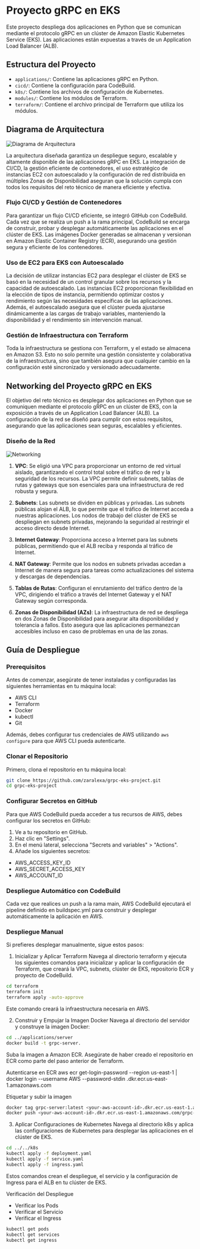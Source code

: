 # Proyecto gRPC en EKS

Este proyecto despliega dos aplicaciones en Python que se comunican mediante el protocolo gRPC en un clúster de Amazon Elastic Kubernetes Service (EKS). Las aplicaciones están expuestas a través de un Application Load Balancer (ALB).

## Estructura del Proyecto

- `applications/`: Contiene las aplicaciones gRPC en Python.
- `cicd/`: Contiene la configuración para CodeBuild.
- `k8s/`: Contiene los archivos de configuración de Kubernetes.
- `modules/`: Contiene los módulos de Terraform.
- `terraform/`: Contiene el archivo principal de Terraform que utiliza los módulos.


## Diagrama de Arquitectura

![Diagrama de Arquitectura](diagrama.png)

La arquitectura diseñada garantiza un despliegue seguro, escalable y altamente disponible de las aplicaciones gRPC en EKS. La integración de CI/CD, la gestión eficiente de contenedores, el uso estratégico de instancias EC2 con autoescalado y la configuración de red distribuida en múltiples Zonas de Disponibilidad aseguran que la solución cumpla con todos los requisitos del reto técnico de manera eficiente y efectiva.
### Flujo CI/CD y Gestión de Contenedores
Para garantizar un flujo CI/CD eficiente, se integró GitHub con CodeBuild. Cada vez que se realiza un push a la rama principal, CodeBuild se encarga de construir, probar y desplegar automáticamente las aplicaciones en el clúster de EKS. Las imágenes Docker generadas se almacenan y versionan en Amazon Elastic Container Registry (ECR), asegurando una gestión segura y eficiente de los contenedores.
### Uso de EC2 para EKS con Autoescalado
La decisión de utilizar instancias EC2 para desplegar el clúster de EKS se basó en la necesidad de un control granular sobre los recursos y la capacidad de autoescalado. Las instancias EC2 proporcionan flexibilidad en la elección de tipos de instancia, permitiendo optimizar costos y rendimiento según las necesidades específicas de las aplicaciones. Además, el autoescalado asegura que el clúster pueda ajustarse dinámicamente a las cargas de trabajo variables, manteniendo la disponibilidad y el rendimiento sin intervención manual.
### Gestión de Infraestructura con Terraform
Toda la infraestructura se gestiona con Terraform, y el estado se almacena en Amazon S3. Esto no solo permite una gestión consistente y colaborativa de la infraestructura, sino que también asegura que cualquier cambio en la configuración esté sincronizado y versionado adecuadamente.

## Networking del Proyecto gRPC en EKS

El objetivo del reto técnico es desplegar dos aplicaciones en Python que se comuniquen mediante el protocolo gRPC en un clúster de EKS, con la exposición a través de un Application Load Balancer (ALB). La configuración de la red se diseñó para cumplir con estos requisitos, asegurando que las aplicaciones sean seguras, escalables y eficientes.

### Diseño de la Red

![Networking](networking.png)

1. **VPC**: Se eligió una VPC para proporcionar un entorno de red virtual aislado, garantizando el control total sobre el tráfico de red y la seguridad de los recursos. La VPC permite definir subnets, tablas de rutas y gateways que son esenciales para una infraestructura de red robusta y segura.

2. **Subnets**: Las subnets se dividen en públicas y privadas. Las subnets públicas alojan el ALB, lo que permite que el tráfico de Internet acceda a nuestras aplicaciones. Los nodos de trabajo del clúster de EKS se despliegan en subnets privadas, mejorando la seguridad al restringir el acceso directo desde Internet.

3. **Internet Gateway**: Proporciona acceso a Internet para las subnets públicas, permitiendo que el ALB reciba y responda al tráfico de Internet.

4. **NAT Gateway**: Permite que los nodos en subnets privadas accedan a Internet de manera segura para tareas como actualizaciones del sistema y descargas de dependencias.

5. **Tablas de Rutas**: Configuran el enrutamiento del tráfico dentro de la VPC, dirigiendo el tráfico a través del Internet Gateway y el NAT Gateway según corresponda.

6. **Zonas de Disponibilidad (AZs)**: La infraestructura de red se despliega en dos Zonas de Disponibilidad para asegurar alta disponibilidad y tolerancia a fallos. Esto asegura que las aplicaciones permanezcan accesibles incluso en caso de problemas en una de las zonas.

## Guía de Despliegue

### Prerequisitos

Antes de comenzar, asegúrate de tener instaladas y configuradas las siguientes herramientas en tu máquina local:

- AWS CLI
- Terraform
- Docker
- kubectl
- Git

Además, debes configurar tus credenciales de AWS utilizando `aws configure` para que AWS CLI pueda autenticarte.

### Clonar el Repositorio

Primero, clona el repositorio en tu máquina local:

```bash
git clone https://github.com/zaralexa/grpc-eks-project.git
cd grpc-eks-project
```
### Configurar Secretos en GitHub

Para que AWS CodeBuild pueda acceder a tus recursos de AWS, debes configurar los secretos en GitHub:
1.	Ve a tu repositorio en GitHub.
2.	Haz clic en "Settings".
3.	En el menú lateral, selecciona "Secrets and variables" > "Actions".
4.	Añade los siguientes secretos:
 - AWS_ACCESS_KEY_ID
 - AWS_SECRET_ACCESS_KEY
 - AWS_ACCOUNT_ID
### Despliegue Automático con CodeBuild
Cada vez que realices un push a la rama main, AWS CodeBuild ejecutará el pipeline definido en buildspec.yml para construir y desplegar automáticamente la aplicación en AWS.
### Despliegue Manual
Si prefieres desplegar manualmente, sigue estos pasos:
1. Inicializar y Aplicar Terraform
Navega al directorio terraform y ejecuta los siguientes comandos para inicializar y aplicar la configuración de Terraform, que creará la VPC, subnets, clúster de EKS, repositorio ECR y proyecto de CodeBuild.

```bash
cd terraform
terraform init
terraform apply -auto-approve
```
Este comando creará la infraestructura necesaria en AWS.

2. Construir y Empujar la Imagen Docker
Navega al directorio del servidor y construye la imagen Docker:

```bash
cd ../applications/server
docker build -t grpc-server.
```
Suba la imagen a Amazon ECR. Asegúrate de haber creado el repositorio en ECR como parte del paso anterior de Terraform.

Autenticarse en ECR
aws ecr get-login-password --region us-east-1 | docker login --username AWS --password-stdin <your-aws-account-id>.dkr.ecr.us-east-1.amazonaws.com

Etiquetar y subir la imagen
```bash
docker tag grpc-server:latest <your-aws-account-id>.dkr.ecr.us-east-1.amazonaws.com/grpc-server:latest
docker push <your-aws-account-id>.dkr.ecr.us-east-1.amazonaws.com/grpc-server:latest
```

3. Aplicar Configuraciones de Kubernetes
Navega al directorio k8s y aplica las configuraciones de Kubernetes para desplegar las aplicaciones en el clúster de EKS.
```bash
cd ../../k8s
kubectl apply -f deployment.yaml
kubectl apply -f service.yaml
kubectl apply -f ingress.yaml
```
Estos comandos crean el despliegue, el servicio y la configuración de Ingress para el ALB en tu clúster de EKS.

Verificación del Despliegue
 - Verificar los Pods
 - Verificar el Servicio
 - Verificar el Ingress
```bash
kubectl get pods
kubectl get services
kubectl get ingress
```